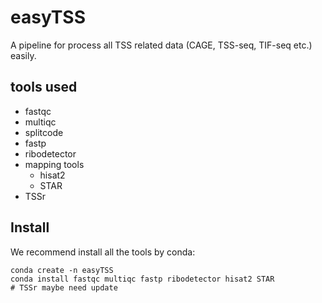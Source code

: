 # easyTSS
A pipeline for process all TSS related data (CAGE, TSS-seq, TIF-seq etc.) easily.

## tools used
- fastqc
- multiqc
- splitcode
- fastp
- ribodetector
- mapping tools
  - hisat2
  - STAR
- TSSr  

## Install
We recommend install all the tools by conda:
```
conda create -n easyTSS
conda install fastqc multiqc fastp ribodetector hisat2 STAR
# TSSr maybe need update
```
